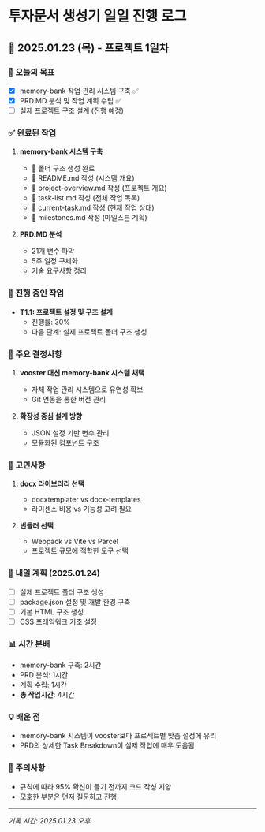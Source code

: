 # 투자문서 생성기 일일 진행 로그

## 📅 2025.01.23 (목) - 프로젝트 1일차

### 🎯 오늘의 목표
- [x] memory-bank 작업 관리 시스템 구축 ✅
- [x] PRD.MD 분석 및 작업 계획 수립 ✅
- [ ] 실제 프로젝트 구조 설계 (진행 예정)

### ✅ 완료된 작업
1. **memory-bank 시스템 구축**
   - 📁 폴더 구조 생성 완료
   - 📄 README.md 작성 (시스템 개요)
   - 📄 project-overview.md 작성 (프로젝트 개요)
   - 📄 task-list.md 작성 (전체 작업 목록)
   - 📄 current-task.md 작성 (현재 작업 상태)
   - 📄 milestones.md 작성 (마일스톤 계획)

2. **PRD.MD 분석**
   - 21개 변수 파악
   - 5주 일정 구체화
   - 기술 요구사항 정리

### 🔄 진행 중인 작업
- **T1.1: 프로젝트 설정 및 구조 설계**
  - 진행률: 30%
  - 다음 단계: 실제 프로젝트 폴더 구조 생성

### 📝 주요 결정사항
1. **vooster 대신 memory-bank 시스템 채택**
   - 자체 작업 관리 시스템으로 유연성 확보
   - Git 연동을 통한 버전 관리

2. **확장성 중심 설계 방향**
   - JSON 설정 기반 변수 관리
   - 모듈화된 컴포넌트 구조

### 🤔 고민사항
1. **docx 라이브러리 선택**
   - docxtemplater vs docx-templates
   - 라이센스 비용 vs 기능성 고려 필요

2. **번들러 선택**
   - Webpack vs Vite vs Parcel
   - 프로젝트 규모에 적합한 도구 선택

### 🎯 내일 계획 (2025.01.24)
- [ ] 실제 프로젝트 폴더 구조 생성
- [ ] package.json 설정 및 개발 환경 구축
- [ ] 기본 HTML 구조 생성
- [ ] CSS 프레임워크 기초 설정

### 📊 시간 분배
- memory-bank 구축: 2시간
- PRD 분석: 1시간
- 계획 수립: 1시간
- **총 작업시간**: 4시간

### 💡 배운 점
- memory-bank 시스템이 vooster보다 프로젝트별 맞춤 설정에 유리
- PRD의 상세한 Task Breakdown이 실제 작업에 매우 도움됨

### 🚨 주의사항
- 규칙에 따라 95% 확신이 들기 전까지 코드 작성 지양
- 모호한 부분은 먼저 질문하고 진행

---
*기록 시간: 2025.01.23 오후* 
